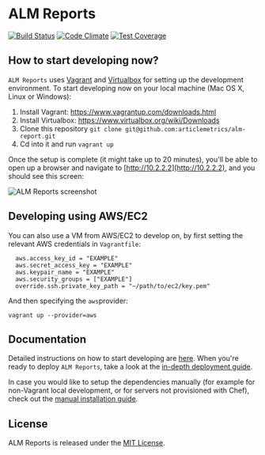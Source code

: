 # ALM Reports

[![Build Status](https://travis-ci.org/articlemetrics/alm-report.svg?branch=master)](https://travis-ci.org/articlemetrics/alm-report) [![Code Climate](https://codeclimate.com/github/articlemetrics/alm-report/badges/gpa.svg)](https://codeclimate.com/github/articlemetrics/alm-report) [![Test Coverage](https://codeclimate.com/github/articlemetrics/alm-report/badges/coverage.svg)](https://codeclimate.com/github/articlemetrics/alm-report)

## How to start developing now?

`ALM Reports` uses [Vagrant](https://www.vagrantup.com/) and [Virtualbox](https://www.virtualbox.org/) for setting up the development environment. To start developing now on your local machine (Mac OS X, Linux or Windows):

1. Install Vagrant: https://www.vagrantup.com/downloads.html
1. Install Virtualbox: https://www.virtualbox.org/wiki/Downloads
2. Clone this repository `git clone git@github.com:articlemetrics/alm-report.git`
3. Cd into it and run `vagrant up`

Once the setup is complete (it might take up to 20 minutes), you'll be able to open up a browser and navigate to [http://10.2.2.2](http://10.2.2.2), and you should see this screen:

![ALM Reports screenshot](https://cloud.githubusercontent.com/assets/238667/4172919/1a7325a4-3551-11e4-9292-98e4a95702fb.png)

## Developing using AWS/EC2

You can also use a VM from AWS/EC2 to develop on, by first setting the relevant AWS credentials in `Vagrantfile`:

```
  aws.access_key_id = "EXAMPLE"
  aws.secret_access_key = "EXAMPLE"
  aws.keypair_name = "EXAMPLE"
  aws.security_groups = ["EXAMPLE"]
  override.ssh.private_key_path = "~/path/to/ec2/key.pem"
```

And then specifying the `aws`provider:

```
vagrant up --provider=aws
```

## Documentation

Detailed instructions on how to start developing are [here](https://github.com/articlemetrics/alm-report/blob/master/docs/development.md).
When you're ready to deploy `ALM Reports`, take a look at the [in-depth deployment guide](https://github.com/articlemetrics/alm-report/blob/master/docs/development.md).

In case you would like to setup the dependencies manually (for example for non-Vagrant local development, or for servers not provisioned with Chef), check out the [manual installation guide](https://github.com/articlemetrics/alm-report/blob/master/docs/manual_installation.md).

## License

ALM Reports is released under the [MIT License](http://www.opensource.org/licenses/MIT).
